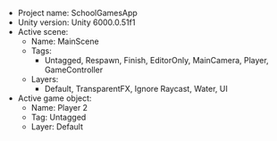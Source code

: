 <!-- UNITY CODE ASSIST INSTRUCTIONS START -->
- Project name: SchoolGamesApp
- Unity version: Unity 6000.0.51f1
- Active scene:
  - Name: MainScene
  - Tags:
    - Untagged, Respawn, Finish, EditorOnly, MainCamera, Player, GameController
  - Layers:
    - Default, TransparentFX, Ignore Raycast, Water, UI
- Active game object:
  - Name: Player 2
  - Tag: Untagged
  - Layer: Default
<!-- UNITY CODE ASSIST INSTRUCTIONS END -->